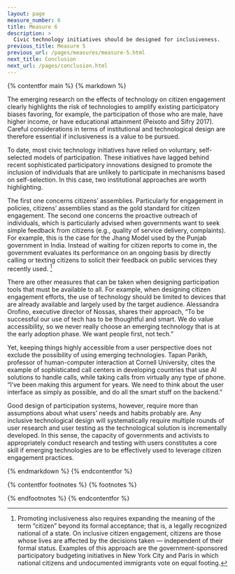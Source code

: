 ```yaml
---
layout: page
measure_number: 6
title: Measure 6
description: >
  Civic technology initiatives should be designed for inclusiveness.
previous_title: Measure 5
previous_url: /pages/measures/measure-5.html
next_title: Conclusion
next_url: /pages/conclusion.html
---
```


{% contentfor main %}
{% markdown %}

The emerging research on the effects of technology on citizen engagement clearly highlights the risk of technologies to amplify existing participatory biases favoring, for example, the participation of those who are male, have higher income, or have educational attainment (Peixoto and Sifry 2017). Careful considerations in terms of institutional and technological design are therefore essential if inclusiveness is a value to be pursued.

To date, most civic technology initiatives have relied on voluntary, self-selected models of participation. These initiatives have lagged behind recent sophisticated participatory innovations designed to promote the inclusion of individuals that are unlikely to participate in mechanisms based on self-selection. In this case, two institutional approaches are worth highlighting.

The first one concerns citizens’ assemblies. Particularly for engagement in policies, citizens’ assemblies stand as the gold standard for citizen engagement. The second one concerns the proactive outreach of individuals, which is particularly advised when governments want to seek simple feedback from citizens (e.g., quality of service delivery, complaints). For example, this is the case for the Jhang Model used by the Punjab government in India. Instead of waiting for citizen reports to come in, the government evaluates its performance on an ongoing basis by directly calling or texting citizens to solicit their feedback on public services they recently used. [^24]

There are other measures that can be taken when designing participation tools that must be available to all. For example, when designing citizen engagement efforts, the use of technology should be limited to devices that are already available and largely used by the target audience. Alessandra Orofino, executive director of Nossas, shares their approach, “To be successful our use of tech has to be thoughtful and smart. We do value accessibility, so we never really choose an emerging technology that is at the early adoption phase. We want people first, not tech.”

Yet, keeping things highly accessible from a user perspective does not exclude the possibility of using emerging technologies. Tapan Parikh, professor of human-computer interaction at Cornell University, cites the example of sophisticated call centers in developing countries that use AI solutions to handle calls, while taking calls from virtually any type of phone. “I’ve been making this argument for years. We need to think about the user interface as simply as possible, and do all the smart stuff on the backend.”

Good design of participation systems, however, require more than assumptions about what users’ needs and habits probably are. Any inclusive technological design will systematically require multiple rounds of user research and user testing as the technological solution is incrementally developed. In this sense, the capacity of governments and activists to appropriately conduct research and testing with users constitutes a core skill if emerging technologies are to be effectively used to leverage citizen engagement practices.

{% endmarkdown %}
{% endcontentfor %}

{% contentfor footnotes %}
{% footnotes %}

[^24]: Promoting inclusiveness also requires expanding the meaning of the term “citizen” beyond its formal acceptance; that is, a legally recognized national of a state. On inclusive citizen engagement, citizens are those whose lives are affected by the decisions taken — independent of their formal status. Examples of this approach are the government-sponsored participatory budgeting initiatives in New York City and Paris in which national citizens and undocumented immigrants vote on equal footing.

{% endfootnotes %}
{% endcontentfor %}